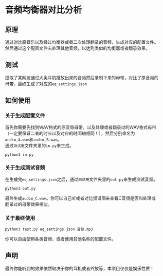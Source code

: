 # 音频均衡器对比分析

## 原理
通过对比原音乐以及经过均衡器或者二次处理翻录的音频，生成对应的配置文件。<br>
然后通过这个配置文件去处理其他音频，以达到类似的均衡器或者翻录效果。

## 测试
提取了某网友通过大奥耳机播放出来的音频然后录制下来的母带，对比了原音频的母带，最终生成了对应的`eq_settings.json`

## 如何使用
### 关于生成配置文件
首先你需要先找到WAV格式的原音频母带，以及处理或者翻录过的WAV格式母带（一定要保证二者的时长以及对应的时间轴相同！），然后分别命名为`audio_A.wav`和`audio_B.wav`。<br>
通过`测试用`文件夹里的`in.py`来生成。
```
python3 in.py
```

### 关于生成测试音频
在生成完`eq_settings.json`之后，通过`测试用`文件夹里的`out.py`来生成测试音频。
```
python3 out.py
```
最终生成`audio_C.wav`。你可以自己听或者对比频谱图来查看C音频是否和处理或翻录过的母带效果相似。

### 关于最终使用
```
python3 test.py eq_settings.json 音频.mp3
```
你可以自由使用各类音频，或者使用其他名称的配置文件。

## 声明
最终你能听到的效果依然取决于你的耳机或者外放等，本项目仅仅是娱乐性质！